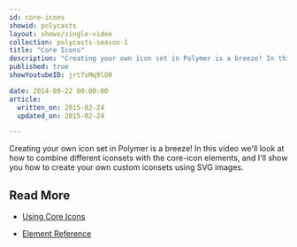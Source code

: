 ```yaml
---
id: core-icons
showid: polycasts
layout: shows/single-video
collection: polycasts-season-1
title: "Core Icons"
description: "Creating your own icon set in Polymer is a breeze! In this video we'll look at how to combine different iconsets with the core-icon elements, and I'll show you how to create your own custom iconsets using SVG images."
published: true
showYoutubeID: jrt7sMq9lO0

date: 2014-09-22 00:00:00
article:
  written_on: 2015-02-24
  updated_on: 2015-02-24

---
```


Creating your own icon set in Polymer is a breeze! In this video we'll look at how to combine different iconsets with the core-icon elements, and I'll show you how to create your own custom iconsets using SVG images.

## Read More

- [Using Core Icons](https://www.polymer-project.org/0.5/docs/elements/icons.html)

- [Element Reference](https://www.polymer-project.org/0.5/docs/elements/#core-iconset-svg)
